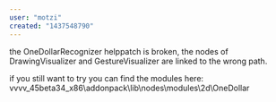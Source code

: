 ```yaml
---
user: "motzi"
created: "1437548790"
---
```


the OneDollarRecognizer helppatch is broken, the nodes of DrawingVisualizer and GestureVisualizer are linked to the wrong path.

if you still want to try you can find the modules here:
vvvv_45beta34_x86\addonpack\lib\nodes\modules\2d\OneDollar
